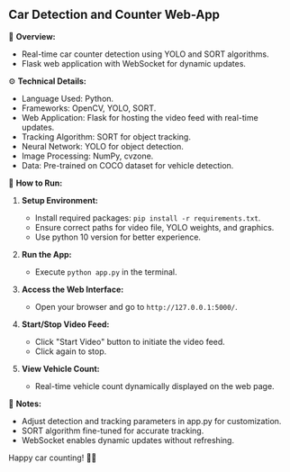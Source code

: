 ## Car Detection and Counter Web-App

🚗 **Overview:**
- Real-time car counter detection using YOLO and SORT algorithms.
- Flask web application with WebSocket for dynamic updates.

⚙️ **Technical Details:**
- Language Used: Python.
- Frameworks: OpenCV, YOLO, SORT.
- Web Application: Flask for hosting the video feed with real-time updates.
- Tracking Algorithm: SORT for object tracking.
- Neural Network: YOLO for object detection.
- Image Processing: NumPy, cvzone.
- Data: Pre-trained on COCO dataset for vehicle detection.
  
🏁 **How to Run:**
1. **Setup Environment:**
   - Install required packages: `pip install -r requirements.txt`.
   - Ensure correct paths for video file, YOLO weights, and graphics.
   - Use python 10 version for better experience.

2. **Run the App:**
   - Execute `python app.py` in the terminal.

3. **Access the Web Interface:**
   - Open your browser and go to `http://127.0.0.1:5000/`.

4. **Start/Stop Video Feed:**
   - Click "Start Video" button to initiate the video feed.
   - Click again to stop.

5. **View Vehicle Count:**
   - Real-time vehicle count dynamically displayed on the web page.

📝 **Notes:**
- Adjust detection and tracking parameters in app.py for customization.
- SORT algorithm fine-tuned for accurate tracking.
- WebSocket enables dynamic updates without refreshing.

Happy car counting! 🚦👀
